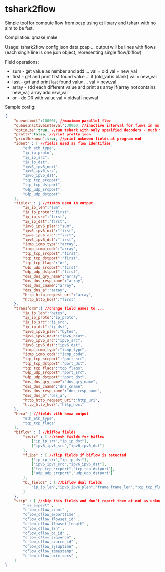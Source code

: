 # tshark2flow

Simple tool for compute flow from pcap using qt library and tshark with no aim to be fast.  
  
Compilation: qmake;make  
  
Usage: tshark2flow config.json data.pcap ... output will be lines with flows (each single line is one json object, representing single flow/biflow)  
  
Field operations:  
* sum - get value as number and add ... val = old_val + new_val
* first - get and print first found value ... if (old_val is blank) val = new_val
* last - get and print last found value ... val = new_val
* array - add each different value and print as array if(array not contains new_val) array.add new_val
* or - do OR with value val = oldval | newval

Sample config:  
```json
{  
    "queueLimit":100000, //maximum parallel flow  
    "queueInactiveInterval":30000, //inactive interval for flows in ms
    "optimize":true, //run tshark with only specified decoders - much faster, but don't print unknown fields  
    "pretty":false, //print pretty json  
    "printUnknown":true, //print unknown fields at program end  
    "ident" : [ //fields used as flow identifier  
        "eth_eth_type",  
        "ip_ip_proto",  
        "ip_ip_src",  
        "ip_ip_dst",  
        "ipv6_ipv6_next",  
        "ipv6_ipv6_src",  
        "ipv6_ipv6_dst",  
        "tcp_tcp_srcport",  
        "tcp_tcp_dstport",  
        "udp_udp_srcport",  
        "udp_udp_dstport"  
    ],  
    "fields" : { //fields used in output  
        "ip_ip_len":"sum",  
        "ip_ip_proto":"first",  
        "ip_ip_src":"first",  
        "ip_ip_dst":"first",  
        "ipv6_ipv6_plen":"sum",  
        "ipv6_ipv6_nxt":"first",  
        "ipv6_ipv6_src":"first",  
        "ipv6_ipv6_dst":"first",  
        "icmp_icmp_type":"array",  
        "icmp_icmp_code":"array",  
        "tcp_tcp_srcport":"first",  
        "tcp_tcp_dstport":"first",  
        "tcp_tcp_flags":"or",  
        "udp_udp_srcport":"first",  
        "udp_udp_dstport":"first",  
        "dns_dns_qry_name":"array",  
        "dns_dns_resp_name":"array",  
        "dns_dns_cname":"array",  
        "dns_dns_a":"array",  
        "http_http_request_uri":"array",  
        "http_http_host":"first"  
    },  
    "transform":{ //change field names to ...  
        "ip_ip_len":"bytes",  
        "ip_ip_proto":"ip_proto",  
        "ip_ip_src":"ip_src",  
        "ip_ip_dst":"ip_dst",  
        "ipv6_ipv6_plen":"bytes",  
        "ipv6_ipv6_next":"ipv6_next",  
        "ipv6_ipv6_src":"ipv6_src",  
        "ipv6_ipv6_dst":"ipv6_dst",  
        "icmp_icmp_type":"icmp_type",  
        "icmp_icmp_code":"icmp_code",  
        "tcp_tcp_srcport":"port_src",  
        "tcp_tcp_dstport":"port_dst",  
        "tcp_tcp_flags":"tcp_flags",  
        "udp_udp_srcport":"port_src",  
        "udp_udp_dstport":"port_dst",  
        "dns_dns_qry_name":"dns_qry_name",  
        "dns_dns_cname":"dns_cname",  
        "dns_dns_resp_name":"dns_resp_name",  
        "dns_dns_a":"dns_a",  
        "http_http_request_uri":"http_uri",  
        "http_http_host":"http_host"  
    },  
    "hexa":[ //fields with hexa output  
        "eth_eth_type",  
        "tcp_tcp_flags"  
    ],  
    "biflow" : { //biflow fields  
        "tests" : [ //check fields for biflow   
            ["ip_ip_src","ip_ip_dst"], 
            ["ipv6_ipv6_src","ipv6_ipv6_dst"]  
        ],  
        "flips" : [ //flip fields if biflow is detected  
            ["ip_ip_src","ip_ip_dst"],  
            ["ipv6_ipv6_src","ipv6_ipv6_dst"],  
            ["tcp_tcp_srcport","tcp_tcp_dstport"],  
            ["udp_udp_srcport","udp_udp_dstport"]  
        ],  
        "bi_fields" : [ //biflow dual fields  
            "ip_ip_len","ipv6_ipv6_plen","frame_frame_len","tcp_tcp_flags"  
        ]  
    },  
    "skip" : [ //skip this fields and don't report them at end as unknown  
        "_ws_expert" ,  
        "cflow_cflow_count" ,  
        "cflow_cflow_exporttime" ,  
        "cflow_cflow_flowset_id" ,  
        "cflow_cflow_flowset_length" ,  
        "cflow_cflow_len" ,  
        "cflow_cflow_od_id" ,  
        "cflow_cflow_sequence" ,  
        "cflow_cflow_source_id" ,  
        "cflow_cflow_sysuptime" ,  
        "cflow_cflow_timestamp" ,  
        "cflow_cflow_unix_secs" ,  
    ]  
}
```  
  
